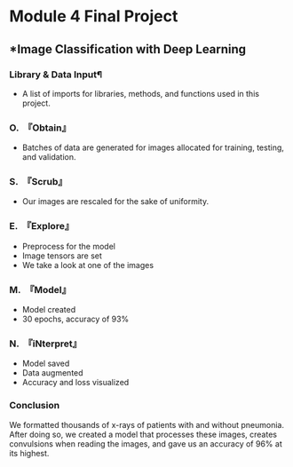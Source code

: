 # Module 4 Final Project
## *Image Classification with Deep Learning


### Library & Data Input¶
* A list of imports for libraries, methods, and functions used in this project.



### O.　『Obtain』
* Batches of data are generated for images allocated for training, testing, and validation.



### S.　『Scrub』
* Our images are rescaled for the sake of uniformity.



### E.　『Explore』 
* Preprocess for the model 
* Image tensors are set
* We take a look at one of the images



### M.　『Model』
* Model created
* 30 epochs, accuracy of 93%



### N.　『iNterpret』
* Model saved
* Data augmented
* Accuracy and loss visualized



### Conclusion
We formatted thousands of x-rays of patients with and without pneumonia. After doing so, we created a model that processes these images, creates convulsions when reading the images, and gave us an accuracy of 96% at its highest.
